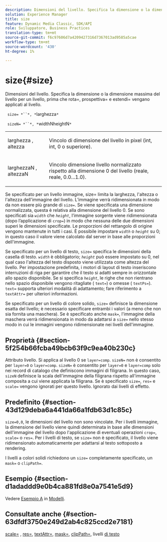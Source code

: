 ```yaml
---
description: Dimensioni del livello. Specifica la dimensione o la dimensione massima del livello per un livello, prima che rota=, prospettiva= e estendi= vengano applicati al livello.
solution: Experience Manager
title: size
feature: Dynamic Media Classic, SDK/API
role: Sviluppatore, Business Practices
translation-type: tm+mt
source-git-commit: f6c97606d7a4209427316d7367013ad9585a5cae
workflow-type: tm+mt
source-wordcount: '430'
ht-degree: 1%

---
```



# size{#size}

Dimensioni del livello. Specifica la dimensione o la dimensione massima del livello per un livello, prima che rota=, prospettiva= e estendi= vengano applicati al livello.

` size= *``*, *`larghezza`*`

` sizeN= *``*, *`widthNheightN`*`

<table id="simpletable_FBE17D736F93485AA0053BF447B4CC9F"> 
 <tr class="strow"> 
  <td class="stentry"> <p> <span class="codeph"> <span class="varname"> larghezza  </span>,  <span class="varname"> altezza  </span> </span> </p> </td> 
  <td class="stentry"> <p>Vincolo di dimensione del livello in pixel (int, int, 0 o superiore). </p> </td> 
 </tr> 
 <tr class="strow"> 
  <td class="stentry"> <p> <span class="codeph"> <span class="varname"> larghezzaN  </span>,  <span class="varname"> altezzaN  </span> </span> </p> </td> 
  <td class="stentry"> <p>Vincolo dimensione livello normalizzato rispetto alla dimensione 0 del livello (reale, reale, 0.0...1.0). </p> </td> 
 </tr> 
</table>

Se specificato per un livello immagine, size= limita la larghezza, l&#39;altezza o l&#39;altezza dell&#39;immagine del livello. L’immagine verrà ridimensionata in modo da non essere più grande di `size=`. Se viene specificata una dimensione normalizzata, questa è relativa alla dimensione del livello 0. Se sono specificati sia *`width`* che *`height`*, l’immagine sorgente viene ridimensionata (dopo l’applicazione di `crop=`) in modo che nessuna delle due dimensioni superi le dimensioni specificate. Le proporzioni del rettangolo di origine vengono mantenute in tutti i casi. È possibile impostare *`width`* o *`height`* su 0; in questo caso il valore viene calcolato dal server in base alle proporzioni dell&#39;immagine.

Se specificato per un livello di testo, `size=` specifica le dimensioni della casella di testo. *`width`* è obbligatorio;  *`height`* può essere impostato su 0, nel qual caso l&#39;altezza del testo disposto viene utilizzata come altezza del livello. Per impostazione predefinita, i motori di layout di testo inseriscono interruzioni di riga per garantire che il testo si adatti sempre in orizzontale allo spazio disponibile. Se si specifica *`height`*, le righe che non rientrano nello spazio disponibile vengono ritagliate ( `text=`) o omesse ( `textPs=`). `text=` supporta ulteriori modalità di adattamento; fare riferimento a  `textAttr=` per ulteriori informazioni.

Se specificato per un livello di colore solido, `size=` definisce la dimensione esatta del livello; è necessario specificare entrambi i valori (a meno che non sia fornita una maschera). Se è specificato anche `mask=`, l&#39;immagine della maschera verrà ridimensionata in modo da adattarsi a `size=` nello stesso modo in cui le immagini vengono ridimensionate nei livelli dell&#39;immagine.

## Proprietà {#section-5f254b66fcba49bcb63f9c9ea40b230c}

Attributo livello. Si applica al livello 0 se `layer=comp`. `sizeN=` non è consentito per  `layer=0` o  `layer=comp`. `sizeN=` è consentito per  `layer=0` e  `layer=comp` solo nei record di catalogo che definiscono immagini di filigrana. In questo caso, `sizeN` definisce la scala dell&#39;immagine della filigrana rispetto all&#39;immagine composita a cui viene applicata la filigrana. Se è specificato `size=`, `res=` e `scale=` vengono ignorati per questo livello. Ignorato dai livelli di effetto.

## Predefinito {#section-43d129deba6a441da66a1fdb63d1c85c}

`size=0,0`, le dimensioni del livello non sono vincolate. Per i livelli immagine, la dimensione del livello viene quindi determinata in base alle dimensioni dell&#39;immagine del livello dopo l&#39;applicazione di eventuali operazioni `crop=`, `scale=` o `res=`. Per i livelli di testo, se `size=` non è specificato, il livello viene ridimensionato automaticamente per adattarsi al testo sottoposto a rendering.

I livelli a colori solidi richiedono un `size=` completamente specificato, un `mask=` o `clipPath=`.

## Esempio {#section-d1adaddd9e0b4ca881fd8e0a7541e5d9}

Vedere [Esempio A](../../../../../is-api/http-ref/image-serving-api-ref/c-http-protocol-reference/c-templates/r-example-a.md#reference-c78ea82e8a1646738e764fa6685dfbac) in [Modelli](../../../../../is-api/http-ref/image-serving-api-ref/c-http-protocol-reference/c-templates/c-templates.md#concept-3cd2d2adae0e41b2979b9640244d4d3e).

## Consultate anche {#section-63dfdf3750e249d2ab4c825ccd2e7181}

[scale=](../../../../../is-api/http-ref/image-serving-api-ref/c-http-protocol-reference/c-command-reference/r-is-http-scale.md#reference-098c30cea1764f189e6f7c7e400cc065) ,  [res=](../../../../../is-api/http-ref/image-serving-api-ref/c-http-protocol-reference/c-command-reference/r-res.md#reference-3d6fe416801148dea0f786f2b5169e55),  [textAttr=](../../../../../is-api/http-ref/image-serving-api-ref/c-http-protocol-reference/c-command-reference/r-textattr.md#reference-ff00484fa3244286abeff34911f7ec0d),  [mask=](../../../../../is-api/http-ref/image-serving-api-ref/c-http-protocol-reference/c-command-reference/r-mask.md#reference-922254e027404fb890b850e2723ee06e),  [clipPath=](../../../../../is-api/http-ref/image-serving-api-ref/c-http-protocol-reference/c-command-reference/r-clippath.md#reference-8139b1b52dc54749b51b109521ddf83d), livelli  [di testo](../../../../../is-api/http-ref/image-serving-api-ref/c-http-protocol-reference/c-text-formatting/r-text-layers.md#reference-47e78cfb18134db5ab09e17af14a6a8f)
